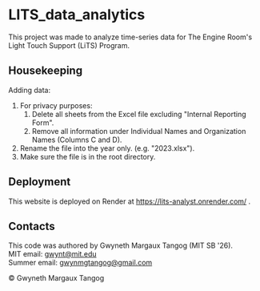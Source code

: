 # LITS_data_analytics

This project was made to analyze time-series data for The Engine Room's Light Touch Support (LiTS) Program.

## Housekeeping

Adding data:

1. For privacy purposes:
    1. Delete all sheets from the Excel file excluding "Internal Reporting Form".
    2. Remove all information under Individual Names and Organization Names (Columns C and D).
2. Rename the file into the year only. (e.g. "2023.xlsx").
3. Make sure the file is in the root directory.

## Deployment

This website is deployed on Render at https://lits-analyst.onrender.com/ .

## Contacts
This code was authored by Gwyneth Margaux Tangog (MIT SB '26). <br />
MIT email: gwynt@mit.edu <br />
Summer email: gwynmgtangog@gmail.com

&copy; Gwyneth Margaux Tangog
